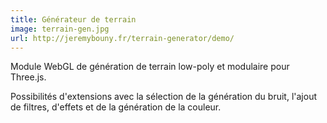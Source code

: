```yaml
---
title: Générateur de terrain
image: terrain-gen.jpg
url: http://jeremybouny.fr/terrain-generator/demo/
---
```


Module WebGL de génération de terrain low-poly et modulaire pour Three.js.

Possibilités d'extensions avec la sélection de la génération du bruit, l'ajout de filtres, d'effets et de la génération de la couleur.